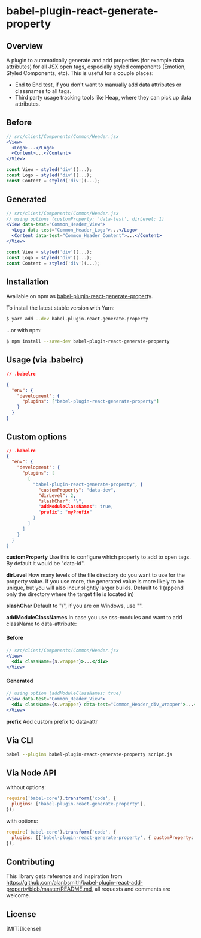 # babel-plugin-react-generate-property

## Overview 
A plugin to automatically generate and add properties (for example data attributes) for all JSX open tags, especially styled components (Emotion, Styled Components, etc).
This is useful for a couple places:
- End to End test, if you don't want to manually add data attributes or classnames to all tags.
- Third party usage tracking tools like Heap, where they can pick up data attributes.

## Before
```jsx
// src/client/Components/Common/Header.jsx
<View>
  <Logo>...</Logo>
  <Content>...</Content>
</View>

const View = styled('div')(...);
const Logo = styled('div')(...);
const Content = styled('div')(...);
```

## Generated
```jsx
// src/client/Components/Common/Header.jsx
// using options (customProperty: 'data-test', dirLevel: 1)
<View data-test="Common_Header_View">
  <Logo data-test="Common_Header_Logo">...</Logo>
  <Content data-test="Common_Header_Content">...</Content>
</View>

const View = styled('div')(...);
const Logo = styled('div')(...);
const Content = styled('div')(...);
```

## Installation
Available on npm as [babel-plugin-react-generate-property](https://www.npmjs.com/package/babel-plugin-react-generate-property).

To install the latest stable version with Yarn:

```sh
$ yarn add --dev babel-plugin-react-generate-property
```

...or with npm:

```sh
$ npm install --save-dev babel-plugin-react-generate-property
```

## Usage (via .babelrc)
```json
// .babelrc

{
  "env": {
    "development": {
      "plugins": ["babel-plugin-react-generate-property"]
    }
  }
}
```

## Custom options
```json
// .babelrc
{
  "env": {
    "development": {
      "plugins": [
        [
          "babel-plugin-react-generate-property", {
            "customProperty": "data-dev",
            "dirLevel": 2,
            "slashChar": "\",
            "addModuleClassNames": true,
            "prefix": "myPrefix"
          }
        ]
      ]
    }
  }
}
```
**customProperty** Use this to configure which property to add to open tags. By default it would be "data-id".

**dirLevel** How many levels of the file directory do you want to use for the property value. If you use more, the generated value is more likely to be unique, but you will also incur slightly larger builds. Default to 1 (append only the directory where the target file is located in)

**slashChar** Default to "/", if you are on Windows, use "\".

**addModuleClassNames** In case you use css-modules and want to add className to data-attribute:

#### Before
```jsx
// src/client/Components/Common/Header.jsx
<View>
  <div className={s.wrapper}>...</div>
</View>
```

#### Generated
```jsx
// using option (addModuleClassNames: true)
<View data-test="Common_Header_View">
  <div className={s.wrapper} data-test="Common_Header_div_wrapper">...</div>
</View>
```

**prefix** Add custom prefix to data-attr

## Via CLI

```sh
babel --plugins babel-plugin-react-generate-property script.js
```

## Via Node API

without options:

```js
require('babel-core').transform('code', {
  plugins: ['babel-plugin-react-generate-property'],
});
```

with options:

```js
require('babel-core').transform('code', {
  plugins: [['babel-plugin-react-generate-property', { customProperty: 'data-test' }]],
});
```

## Contributing
This library gets reference and inspiration from https://github.com/alanbsmith/babel-plugin-react-add-property/blob/master/README.md, all requests and comments are welcome.

## License

[MIT][license]
